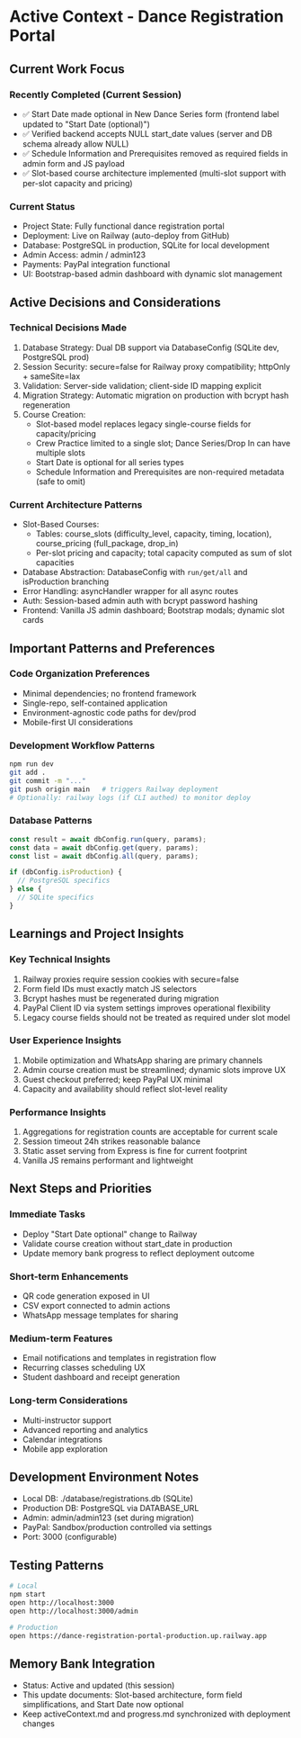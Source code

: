 # Active Context - Dance Registration Portal

## Current Work Focus

### Recently Completed (Current Session)
- ✅ Start Date made optional in New Dance Series form (frontend label updated to "Start Date (optional)")
- ✅ Verified backend accepts NULL start_date values (server and DB schema already allow NULL)
- ✅ Schedule Information and Prerequisites removed as required fields in admin form and JS payload
- ✅ Slot-based course architecture implemented (multi-slot support with per-slot capacity and pricing)

### Current Status
- Project State: Fully functional dance registration portal
- Deployment: Live on Railway (auto-deploy from GitHub)
- Database: PostgreSQL in production, SQLite for local development
- Admin Access: admin / admin123
- Payments: PayPal integration functional
- UI: Bootstrap-based admin dashboard with dynamic slot management

## Active Decisions and Considerations

### Technical Decisions Made
1. Database Strategy: Dual DB support via DatabaseConfig (SQLite dev, PostgreSQL prod)
2. Session Security: secure=false for Railway proxy compatibility; httpOnly + sameSite=lax
3. Validation: Server-side validation; client-side ID mapping explicit
4. Migration Strategy: Automatic migration on production with bcrypt hash regeneration
5. Course Creation:
   - Slot-based model replaces legacy single-course fields for capacity/pricing
   - Crew Practice limited to a single slot; Dance Series/Drop In can have multiple slots
   - Start Date is optional for all series types
   - Schedule Information and Prerequisites are non-required metadata (safe to omit)

### Current Architecture Patterns
- Slot-Based Courses:
  - Tables: course_slots (difficulty_level, capacity, timing, location), course_pricing (full_package, drop_in)
  - Per-slot pricing and capacity; total capacity computed as sum of slot capacities
- Database Abstraction: DatabaseConfig with `run/get/all` and isProduction branching
- Error Handling: asyncHandler wrapper for all async routes
- Auth: Session-based admin auth with bcrypt password hashing
- Frontend: Vanilla JS admin dashboard; Bootstrap modals; dynamic slot cards

## Important Patterns and Preferences

### Code Organization Preferences
- Minimal dependencies; no frontend framework
- Single-repo, self-contained application
- Environment-agnostic code paths for dev/prod
- Mobile-first UI considerations

### Development Workflow Patterns
```bash
npm run dev
git add .
git commit -m "..."
git push origin main   # triggers Railway deployment
# Optionally: railway logs (if CLI authed) to monitor deploy
```

### Database Patterns
```javascript
const result = await dbConfig.run(query, params);
const data = await dbConfig.get(query, params);
const list = await dbConfig.all(query, params);

if (dbConfig.isProduction) {
  // PostgreSQL specifics
} else {
  // SQLite specifics
}
```

## Learnings and Project Insights

### Key Technical Insights
1. Railway proxies require session cookies with secure=false
2. Form field IDs must exactly match JS selectors
3. Bcrypt hashes must be regenerated during migration
4. PayPal Client ID via system settings improves operational flexibility
5. Legacy course fields should not be treated as required under slot model

### User Experience Insights
1. Mobile optimization and WhatsApp sharing are primary channels
2. Admin course creation must be streamlined; dynamic slots improve UX
3. Guest checkout preferred; keep PayPal UX minimal
4. Capacity and availability should reflect slot-level reality

### Performance Insights
1. Aggregations for registration counts are acceptable for current scale
2. Session timeout 24h strikes reasonable balance
3. Static asset serving from Express is fine for current footprint
4. Vanilla JS remains performant and lightweight

## Next Steps and Priorities

### Immediate Tasks
- Deploy "Start Date optional" change to Railway
- Validate course creation without start_date in production
- Update memory bank progress to reflect deployment outcome

### Short-term Enhancements
- QR code generation exposed in UI
- CSV export connected to admin actions
- WhatsApp message templates for sharing

### Medium-term Features
- Email notifications and templates in registration flow
- Recurring classes scheduling UX
- Student dashboard and receipt generation

### Long-term Considerations
- Multi-instructor support
- Advanced reporting and analytics
- Calendar integrations
- Mobile app exploration

## Development Environment Notes

- Local DB: ./database/registrations.db (SQLite)
- Production DB: PostgreSQL via DATABASE_URL
- Admin: admin/admin123 (set during migration)
- PayPal: Sandbox/production controlled via settings
- Port: 3000 (configurable)

## Testing Patterns
```bash
# Local
npm start
open http://localhost:3000
open http://localhost:3000/admin

# Production
open https://dance-registration-portal-production.up.railway.app
```

## Memory Bank Integration
- Status: Active and updated (this session)
- This update documents: Slot-based architecture, form field simplifications, and Start Date now optional
- Keep activeContext.md and progress.md synchronized with deployment changes

